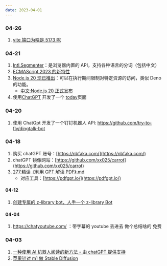 ```yaml
---
date: 2023-04-01
---
```


### 04-26

1. [vite 端口为啥是 5173 呢](https://github.com/vitejs/vite/pull/8148)

### 04-21

1. [Intl.Segmenter](https://developer.mozilla.org/zh-CN/docs/Web/JavaScript/Reference/Global_Objects/Intl/Segmenter)：是浏览器内置的 API，支持各种语言的分词（包括中文）
2. [ECMAScript 2023 的新特性](https://pawelgrzybek.com/whats-new-in-ecmascript-2023/)
3. [Node.js 20 现已推出](https://nodejs.org/en/blog/announcements/v20-release-announce)：可以在执行期间限制对特定资源的访问，类似 Deno 的功能。
   - [中文:Node.js 20 正式发布](https://www.infoq.cn/article/9QU4eRfjNmNjidpjRkUI)
4. 使用[ChatGPT](https://sharegpt.com/c/7YDyeuM) 开发了一个 [today](./today)页面

### 04-20

1. 使用 ChatGpt 开发了一个钉钉机器人 API: https://github.com/try-to-fly/dingtalk-bot

### 04-18

1. 购买 chatGPT 账号：[https://nbfaka.com/](https://nbfaka.com/)
2. chatGPT 镜像网站：[https://github.com/xx025/carrot](https://github.com/xx025/carrot)
3. [277.精读《利用 GPT 解读 PDF》.md](https://github.com/ascoders/weekly/blob/master/%E5%89%8D%E6%B2%BF%E6%8A%80%E6%9C%AF/277.%E7%B2%BE%E8%AF%BB%E3%80%8A%E5%88%A9%E7%94%A8%20GPT%20%E8%A7%A3%E8%AF%BB%20PDF%E3%80%8B.md)
   - 对应工具：[https://pdfgpt.io/](https://pdfgpt.io/)

#### 04-12

1. [创建专属的 z-library bot，人手一个 z-library Bot](https://zhuanlan.zhihu.com/p/601399047)

#### 04-04

1. https://chatyoutube.com/ ：带字幕的 youtube 丢进去 做个总结啥的 免费

### 04-03

1. [一种使用 AI 机器人阅读的新方法 - 由 chatGPT 提供支持](https://github.com/madawei2699/myGPTReader)
2. [苹果针对 m1 做 Stable Diffusion](https://github.com/apple/ml-stable-diffusion)
